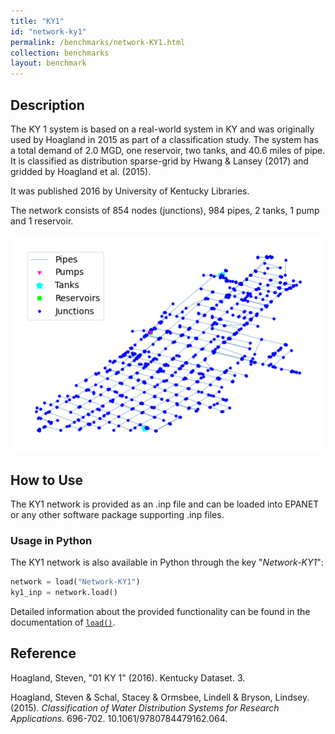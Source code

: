 ```yaml
---
title: "KY1"
id: "network-ky1"
permalink: /benchmarks/network-KY1.html
collection: benchmarks
layout: benchmark
---
```



## Description

The KY 1 system is based on a real-world system in KY and was originally used by Hoagland in 2015 as part of a
classification study. The system has a total demand of 2.0 MGD, one reservoir, two tanks, and 40.6 miles of pipe. It is
classified as distribution sparse-grid by Hwang & Lansey (2017) and gridded by Hoagland et al. (2015).

It was published 2016 by University of Kentucky Libraries.

The network consists of 854 nodes (junctions), 984 pipes, 2 tanks, 1 pump and 1 reservoir.

<img src="../static/benchmarks/network-ky1/ky1_plot.png"/>

## How to Use

The KY1 network is provided as an .inp file and can be loaded into EPANET or any other software package
supporting .inp files.

### Usage in Python

The KY1 network is also available in Python through the key "*Network-KY1*":
```python
network = load("Network-KY1")
ky1_inp = network.load()
```

Detailed information about the provided functionality can be found in the documentation of
[`load()`](https://water-benchmark-hub.readthedocs.io/en/stable/water_benchmark_hub.networks.html#water_benchmark_hub.networks.networks.KY1.load).


## Reference

Hoagland, Steven, "01 KY 1" (2016). Kentucky Dataset. 3.
[<i class="bi bi-link"></i>](https://uknowledge.uky.edu/wdst/3)

Hoagland, Steven & Schal, Stacey & Ormsbee, Lindell & Bryson, Lindsey. (2015). *Classification of Water Distribution
Systems for Research Applications.* 696-702. 10.1061/9780784479162.064.
[<i class="bi bi-link"></i>](https://doi.org/10.1061/9780784479162.064)
